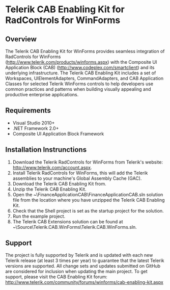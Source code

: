 # Telerik CAB Enabling Kit for RadControls for WinForms

## Overview

The Telerik CAB Enabling Kit for WinForms provides seamless integration of RadControls for WinForms (http://www.telerik.com/products/winforms.aspx) with the Composite UI Application Block (CAB) (http://www.codeplex.com/smartclient) and its underlying infrastructure. The Telerik CAB Enabling Kit includes a set of Workspaces, UIElementAdapters, CommandAdapters, and CAB Application Classes for selected Telerik WinForms controls to help developers use common practices and patterns when building visually appealing and productive enterprise applications.

## Requirements

* Visual Studio 2010+
* .NET Framework 2.0+ 
* Composite UI Application Block Framework

## Installation Instrunctions

1. Download the Telerik RadControls for WinForms from Telerik's website: http://www.telerik.com/account.aspx. 
2. Install Telerik RadControls for WinForms, this will add the Telerik assemblies to your machine's Global Assembly Cache (GAC).
3. Download the Telerik CAB Enabling Kit from.
4. Unzip the Telerik CAB Enabling Kit.
5. Open the ~\FinanceApplicationCAB\FinanceApplicationCAB.sln solution file from the location where you have unzipped the Telerik CAB Enabling Kit.
6. Check that the Shell project is set as the startup project for the solution.
7. Run the example project.
8. The Telerik CAB Extensions solution can be found at  ~\Source\Telerik.CAB.WinForms\Telerik.CAB.WinForms.sln.

## Support

The project is fully supported by Telerik and is updated with each new Telerik release (at least 3 times per year) to guarantee that the latest Telerik versions are supported. All change sets and updates submitted on GitHub are considered for inclusion when updating the main project.
To get support, please visit the CAB Enabling Kit forum:
http://www.telerik.com/community/forums/winforms/cab-enabling-kit.aspx
